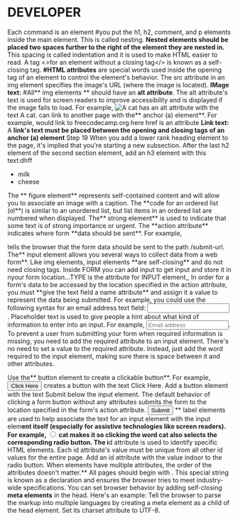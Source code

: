 # DEVELOPER
Each command is an element
#you put the h1, h2, comment, and p elements inside the main element. This is called nesting. 
**Nested elements should be placed two spaces further to the right of the element they are nested in.** This spacing is called indentation and it is used to make HTML easier to read.
A tag <>for an element without a closing tag</> is known as a self-closing tag.
**#HTML attributes** are special words used inside the opening tag **<element attribute>** of an element to control the element's behavior.
The src attribute in an img element specifies the image's URL (where the image is located).
**IMage text:** #All** img elements ** should have an **alt attribute**. 
The alt attribute's text is used for screen readers to improve accessibility and is displayed if the image fails to load. For example, <img src="cat.jpg" alt="A cat"> has an alt attribute with the text A cat.
can link to another page with the** anchor (a) element**. For example, <a href='https://freecodecamp.org'></a> would link to freecodecamp.org.here href is an attribute
**Link text:** A **link's text must be placed between the opening and closing tags of an anchor (a) element**
Step 19
When you add a lower rank heading element to the page, it's implied that you're starting a new subsection.
After the last h2 element of the second section element, add an h3 element with this text:dhff
<ul> <!--List of texts-->
 <li>milk</li>
  <li>cheese</li>
</ul>
The ** figure element** represents self-contained content and will allow you to associate an image with a caption.
The **code for an ordered list (ol**) is similar to an unordered list, but list items in an ordered list are numbered when displayed.
The** strong element** is used to indicate that some text is of strong importance or urgent.
The **action attribute** indicates where form **data should be sent**. For example, <form action="/submit-url"></form> tells the browser that the form data should be sent to the path /submit-url.
The** input element allows you several ways to collect data from a web form**. Like img elements, input elements **are self-closing** and do not need closing tags.
Inside FORM you can add input to get input and store it in nyour form location...TYPE is the attribute for INPUT element,,
In order for a form's data to be accessed by the location specified in the action attribute, you must **give the text field a name attribute** and assign it a value to represent the data being submitted. For example, you could use the following syntax for an email address text field: <input type="text" name="email">.
Placeholder text is used to give people a hint about what kind of information to enter into an input. For example, <input type="text" placeholder="Email address">.
To prevent a user from submitting your form when required information is missing, you need to add the required attribute to an input element. There's no need to set a value to the required attribute. Instead, just add the word required to the input element, making sure there is space between it and other attributes.

Use the** button element to create a clickable button**. For example, <button>Click Here</button> creates a button with the text Click Here.
Add a button element with the text Submit below the input element. The default behavior of clicking a form button without any attributes submits the form to the location specified in the form's action attribute.
 <button type="submit">Submit </button>
**
 label elements are used to help associate the text for an input element with the input elem**ent itself (especially for assistive technologies like screen readers). For example, <label><input type="radio"> cat</label> makes it so clicking the word cat also selects the corresponding radio button.
The i**d attribute is used to identify specific HTML elements. Each id attribute's value must be unique from all other id values for the entire page.
Add an id attribute with the value indoor to the radio button. When elements have multiple attributes, the order of the attributes doesn't matter.**
All pages should begin with **<!DOCTYPE html>**. This special string is known as a declaration and ensures the browser tries to meet industry-wide specifications.
You can set browser behavior by adding self-closing **meta elements** in the head. Here's an example:
<meta attribute="value">
Tell the browser to parse the markup into multiple languages by creating a meta element as a child of the head element. Set its charset attribute to UTF-8.

